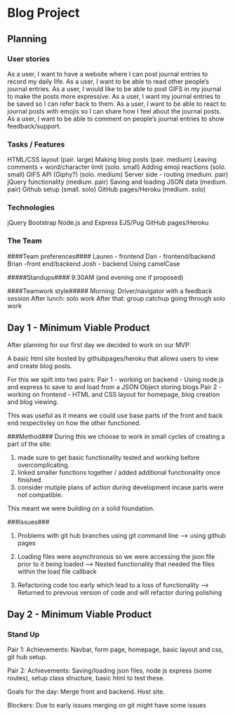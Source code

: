 # Blog Project  #

## Planning  ##

### User stories ###
As a user, I want to have a website where I can post journal entries to record my daily life.
As a user, I want to be able to read other people’s journal entries.
As a user, I would like to be able to post GIFS in my journal to make the posts more expressive.
As a user, I want my journal entries to be saved so I can refer back to them.
As a user, I want to be able to react to journal posts with emojis so I can share how I feel about the journal posts.
As a user, I want to be able to comment on people’s journal entries to show feedback/support.

### Tasks / Features ###
HTML/CSS layout (pair. large)
Making blog posts (pair. medium)
Leaving comments + word/character limit (solo. small)
Adding emoji reactions (solo. small)
GIFS API (Giphy?) (solo. medium)
Server side - routing (medium. pair)
jQuery functionality (medium. pair)
Saving and loading JSON data (medium. pair)
Github setup (small. solo)
GitHub pages/Heroku (medium. solo)


### Technologies ###
jQuery
Bootstrap
Node.js and Express
EJS/Pug
GitHub pages/Heroku

### The Team ###

####Team preferences####
Lauren - frontend
Dan - frontend/backend
Brian -front end/backend
Josh - backend
Using camelCase

#####Standups####
9.30AM (and evening one if proposed)

####Teamwork style#####
Morning: Driver/navigator with a feedback session
After lunch: solo work
After that: group catchup going through solo work


## Day 1 - Minimum Viable Product ##

After planning for our first day we decided to work on our MVP:

A basic html site hosted by githubpages/heroku that allows users to view and create blog posts.

For this we spilt into two pairs:
Pair 1 - working on backend - Using node.js and express to save to and load from a JSON Object storing blogs
Pair 2 - working on frontend - HTML and CSS layout for homepage, blog creation and blog viewing.

This was useful as it means we could use base parts of the front and back end respectivley on how the other functioned.


###Method### 
During this we choose to work in small cycles of creating a part of the site:

1. made sure to get basic functionality tested and working before overcomplicating.
2. linked smaller functions together / added additional functionality once finished.
3. consider mutiple plans of action during development incase parts were not compatible.

This meant we were building on a solid foundation.


###Issues###
1. Problems with git hub branches using git command line 
--> using github pages

2. Loading files were asynchronous so we were accessing the json file prior to it being loaded 
--> Nested functionality that needed the files within the load file callback

3. Refactoring code too early which lead to a loss of functionality 
--> Returned to previous version of code and will refactor during polishing

## Day 2 - Minimum Viable Product ##

### Stand Up ###

Pair 1:
Achievements: Navbar, form page, homepage, basic layout and css, git hub setup.

Pair 2: 
Achievements: Saving/loading json files, node js express (some routes), setup class structure, basic html to test these.

Goals for the day:
Merge front and backend.
Host site.

Blockers: Due to early issues merging on git might have some issues

